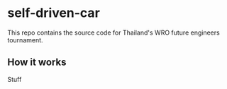 # self-driven-car
This repo contains the source code for Thailand's WRO future engineers tournament.

## How it works
Stuff
